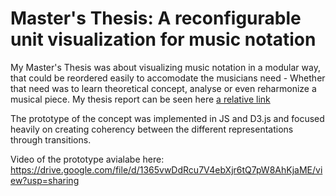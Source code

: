 # Master's Thesis: A reconfigurable unit visualization for music notation
My Master's Thesis was about visualizing music notation in a modular way, that could be reordered easily to accomodate the musicians need - Whether that need was to learn theoretical concept, analyse or even reharmonize a musical piece. My thesis report can be seen here [a relative link](Masters_thesis_Christian_Nordstrom_Rasmussen.pdf)

The prototype of the concept was implemented in JS and D3.js and focused heavily on creating coherency between the different representations through transitions.  

Video of the prototype avialabe here: https://drive.google.com/file/d/1365vwDdRcu7V4ebXjr6tQ7pW8AhKjaME/view?usp=sharing

